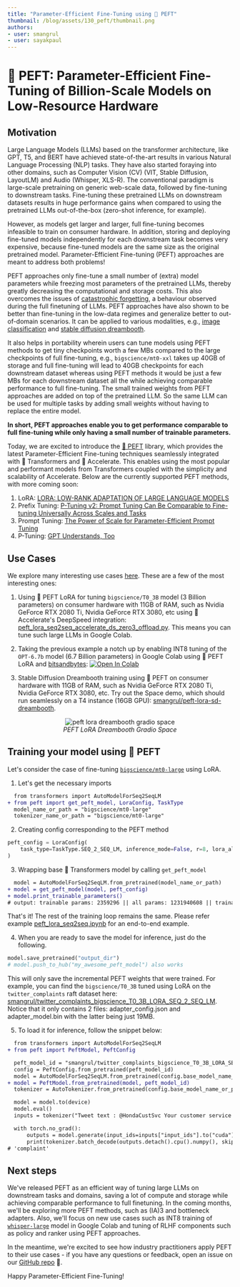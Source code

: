 ```yaml
---
title: "Parameter-Efficient Fine-Tuning using 🤗 PEFT"
thumbnail: /blog/assets/130_peft/thumbnail.png
authors:
- user: smangrul
- user: sayakpaul
---
```


# 🤗 PEFT: Parameter-Efficient Fine-Tuning of Billion-Scale Models on Low-Resource Hardware


## Motivation

Large Language Models (LLMs) based on the transformer architecture, like GPT, T5, and BERT have achieved state-of-the-art results in various Natural Language Processing (NLP) tasks. They have also started foraying into other domains, such as Computer Vision (CV) (VIT, Stable Diffusion, LayoutLM) and Audio (Whisper, XLS-R). The conventional paradigm is large-scale pretraining on generic web-scale data, followed by fine-tuning to downstream tasks. Fine-tuning these pretrained LLMs on downstream datasets results in huge performance gains when compared to using the pretrained LLMs out-of-the-box (zero-shot inference, for example).

However, as models get larger and larger, full fine-tuning becomes infeasible to train on consumer hardware. In addition, storing and deploying fine-tuned models independently for each downstream task becomes very expensive, because fine-tuned models are the same size as the original pretrained model. Parameter-Efficient Fine-tuning (PEFT) approaches are meant to address both problems!


PEFT approaches only fine-tune a small number of (extra) model parameters while freezing most parameters of the pretrained LLMs, thereby greatly decreasing the computational and storage costs. This also overcomes the issues of [catastrophic forgetting](https://huggingface.co/papers/1312.6211), a behaviour observed during the full finetuning of LLMs. PEFT approaches have also shown to be better than fine-tuning in the low-data regimes and generalize better to out-of-domain scenarios. It can be applied to various modalities, e.g., [image classification](https://github.com/huggingface/peft/tree/main/examples/image_classification) and [stable diffusion dreambooth](https://github.com/huggingface/peft/tree/main/examples/lora_dreambooth).

It also helps in portability wherein users can tune models using PEFT methods to get tiny checkpoints worth a few MBs compared to the large checkpoints of full fine-tuning, e.g., `bigscience/mt0-xxl` takes up 40GB of storage and full fine-tuning will lead to 40GB checkpoints for each downstream dataset whereas using PEFT methods it would be just a few MBs for each downstream dataset all the while achieving comparable performance to full fine-tuning.  The small trained weights from PEFT approaches are added on top of the pretrained LLM. So the same LLM can be used for multiple tasks by adding small weights without having to replace the entire model.

**In short, PEFT approaches enable you to get performance comparable to full fine-tuning while only having a small number of trainable parameters.**

Today, we are excited to introduce the [🤗 PEFT](https://github.com/huggingface/peft) library, which provides the latest Parameter-Efficient Fine-tuning techniques seamlessly integrated with 🤗 Transformers and 🤗 Accelerate. This enables using the most popular and performant models from Transformers coupled with the simplicity and scalability of Accelerate. Below are the currently supported PEFT methods, with more coming soon:

1. LoRA: [LORA: LOW-RANK ADAPTATION OF LARGE LANGUAGE MODELS](https://huggingface.co/papers/2106.09685)
2. Prefix Tuning: [P-Tuning v2: Prompt Tuning Can Be Comparable to Fine-tuning Universally Across Scales and Tasks](https://huggingface.co/papers/2110.07602)
3. Prompt Tuning: [The Power of Scale for Parameter-Efficient Prompt Tuning](https://huggingface.co/papers/2104.08691) 
4. P-Tuning: [GPT Understands, Too](https://huggingface.co/papers/2103.10385) 

## Use Cases

We explore many interesting use cases [here](https://github.com/huggingface/peft#use-cases). These are a few of the most interesting ones: 

1. Using 🤗 PEFT LoRA for tuning `bigscience/T0_3B` model (3 Billion parameters) on consumer hardware with 11GB of RAM, such as Nvidia GeForce RTX 2080 Ti, Nvidia GeForce RTX 3080, etc using 🤗 Accelerate's DeepSpeed integration: [peft_lora_seq2seq_accelerate_ds_zero3_offload.py](https://github.com/huggingface/peft/blob/main/examples/conditional_generation/peft_lora_seq2seq_accelerate_ds_zero3_offload.py). This means you can tune such large LLMs in Google Colab.

2. Taking the previous example a notch up by enabling INT8 tuning of the `OPT-6.7b` model (6.7 Billion parameters) in Google Colab using 🤗 PEFT LoRA and [bitsandbytes](https://github.com/TimDettmers/bitsandbytes): [![Open In Colab](https://colab.research.google.com/assets/colab-badge.svg)](https://colab.research.google.com/drive/1jCkpikz0J2o20FBQmYmAGdiKmJGOMo-o?usp=sharing)

3. Stable Diffusion Dreambooth training using 🤗 PEFT on consumer hardware with 11GB of RAM, such as Nvidia GeForce RTX 2080 Ti, Nvidia GeForce RTX 3080, etc. Try out the Space demo, which should run seamlessly on a T4 instance (16GB GPU): [smangrul/peft-lora-sd-dreambooth](https://huggingface.co/spaces/smangrul/peft-lora-sd-dreambooth). 


<p align="center">
    <img src="https://huggingface.co/datasets/huggingface/documentation-images/resolve/main/peft/peft_lora_dreambooth_gradio_space.png" alt="peft lora dreambooth gradio space"><br>
    <em>PEFT LoRA Dreambooth Gradio Space</em>
</p>

## Training your model using 🤗 PEFT

Let's consider the case of fine-tuning [`bigscience/mt0-large`](https://huggingface.co/bigscience/mt0-large) using LoRA.  

1. Let's get the necessary imports

```diff
  from transformers import AutoModelForSeq2SeqLM
+ from peft import get_peft_model, LoraConfig, TaskType
  model_name_or_path = "bigscience/mt0-large"
  tokenizer_name_or_path = "bigscience/mt0-large"
```

2. Creating config corresponding to the PEFT method
```py
peft_config = LoraConfig(
    task_type=TaskType.SEQ_2_SEQ_LM, inference_mode=False, r=8, lora_alpha=32, lora_dropout=0.1
)
```

3. Wrapping base 🤗 Transformers model by calling `get_peft_model`
```diff
  model = AutoModelForSeq2SeqLM.from_pretrained(model_name_or_path)
+ model = get_peft_model(model, peft_config)
+ model.print_trainable_parameters()
# output: trainable params: 2359296 || all params: 1231940608 || trainable%: 0.19151053100118282
```

That's it! The rest of the training loop remains the same. Please refer example [peft_lora_seq2seq.ipynb](https://github.com/huggingface/peft/blob/main/examples/conditional_generation/peft_lora_seq2seq.ipynb) for an end-to-end example.

4. When you are ready to save the model for inference, just do the following.
```py
model.save_pretrained("output_dir") 
# model.push_to_hub("my_awesome_peft_model") also works
```

This will only save the incremental PEFT weights that were trained. For example, you can find the `bigscience/T0_3B` tuned using LoRA on the `twitter_complaints` raft dataset here: [smangrul/twitter_complaints_bigscience_T0_3B_LORA_SEQ_2_SEQ_LM](https://huggingface.co/smangrul/twitter_complaints_bigscience_T0_3B_LORA_SEQ_2_SEQ_LM). Notice that it only contains 2 files: adapter_config.json and adapter_model.bin with the latter being just 19MB.

5. To load it for inference, follow the snippet below:
```diff
  from transformers import AutoModelForSeq2SeqLM
+ from peft import PeftModel, PeftConfig

  peft_model_id = "smangrul/twitter_complaints_bigscience_T0_3B_LORA_SEQ_2_SEQ_LM"
  config = PeftConfig.from_pretrained(peft_model_id)
  model = AutoModelForSeq2SeqLM.from_pretrained(config.base_model_name_or_path)
+ model = PeftModel.from_pretrained(model, peft_model_id)
  tokenizer = AutoTokenizer.from_pretrained(config.base_model_name_or_path)

  model = model.to(device)
  model.eval()
  inputs = tokenizer("Tweet text : @HondaCustSvc Your customer service has been horrible during the recall process. I will never purchase a Honda again. Label :", return_tensors="pt")

  with torch.no_grad():
      outputs = model.generate(input_ids=inputs["input_ids"].to("cuda"), max_new_tokens=10)
      print(tokenizer.batch_decode(outputs.detach().cpu().numpy(), skip_special_tokens=True)[0])
# 'complaint'
```

## Next steps
We've released PEFT as an efficient way of tuning large LLMs on downstream tasks and domains, saving a lot of compute and storage while achieving comparable performance to full finetuning. In the coming months, we'll be exploring more PEFT methods, such as (IA)3 and bottleneck adapters. Also, we'll focus on new use cases such as INT8 training of [`whisper-large`](https://huggingface.co/openai/whisper-large) model in Google Colab and tuning of RLHF components such as policy and ranker using PEFT approaches.

In the meantime, we're excited to see how industry practitioners apply PEFT to their use cases - if you have any questions or feedback, open an issue on our [GitHub repo](https://github.com/huggingface/peft) 🤗.

Happy Parameter-Efficient Fine-Tuning!